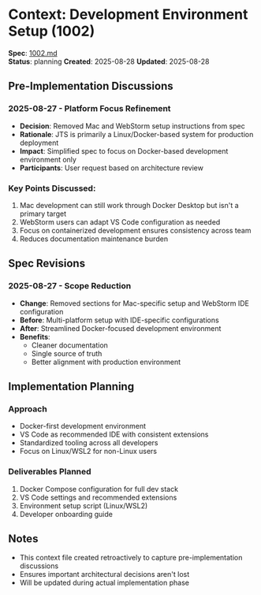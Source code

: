 # Context: Development Environment Setup (1002)

**Spec**: [1002.md](1002.md)  
**Status**: planning
**Created**: 2025-08-28
**Updated**: 2025-08-28

## Pre-Implementation Discussions

### 2025-08-27 - Platform Focus Refinement

- **Decision**: Removed Mac and WebStorm setup instructions from spec
- **Rationale**: JTS is primarily a Linux/Docker-based system for production deployment
- **Impact**: Simplified spec to focus on Docker-based development environment only
- **Participants**: User request based on architecture review

### Key Points Discussed:

1. Mac development can still work through Docker Desktop but isn't a primary target
2. WebStorm users can adapt VS Code configuration as needed
3. Focus on containerized development ensures consistency across team
4. Reduces documentation maintenance burden

## Spec Revisions

### 2025-08-27 - Scope Reduction

- **Change**: Removed sections for Mac-specific setup and WebStorm IDE configuration
- **Before**: Multi-platform setup with IDE-specific configurations
- **After**: Streamlined Docker-focused development environment
- **Benefits**:
  - Cleaner documentation
  - Single source of truth
  - Better alignment with production environment

## Implementation Planning

### Approach

- Docker-first development environment
- VS Code as recommended IDE with consistent extensions
- Standardized tooling across all developers
- Focus on Linux/WSL2 for non-Linux users

### Deliverables Planned

1. Docker Compose configuration for full dev stack
2. VS Code settings and recommended extensions
3. Environment setup script (Linux/WSL2)
4. Developer onboarding guide

## Notes

- This context file created retroactively to capture pre-implementation discussions
- Ensures important architectural decisions aren't lost
- Will be updated during actual implementation phase
